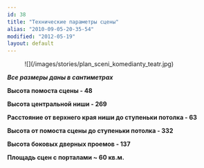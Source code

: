 ```yaml
---
id: 38
title: "Технические параметры сцены"
alias: "2010-09-05-20-35-54"
modified: "2012-05-19"
layout: default
---
```


<figure>
![](/images/stories/plan_sceni_komedianty_teatr.jpg)
</figure>

_**Все размеры даны в сантиметрах**_

**Высота помоста сцены - 48**

**Высота центральной ниши - 269**

**Расстояние от верхнего края ниши до ступеньки потолка - 63**

**Высота от помоста сцены до ступеньки потолка - 332**

**Высота боковых дверных проемов - 137**

**Площадь сцен с порталами ~ 60 кв.м.**

